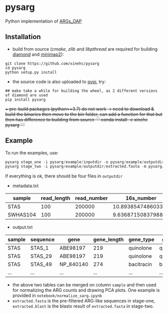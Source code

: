 # pysarg
Python implementation of [ARGs_OAP](https://github.com/biofuture/Ublastx_stageone)


## Installation
+ build from source (*cmake*, *zlib* and *libpthread* are required for building [diamond](https://github.com/bbuchfink/diamond) and [minimap2](https://github.com/lh3/minimap2)): 

```
git clone https://github.com/xinehc/pysarg
cd pysarg
python setup.py install
```

+ the source code is also uploaded to [pypi](https://pypi.org/search/?q=pysarg), try:
```
## make take a while for building the wheel, as 2 different versions of diamond are used
pip install pysarg
```

<s>
+ pre-build packages (python>=3.7) do not work -> need to download & build the binaries then move to the bin folder, can add a function for that but then has difference to building from source
```
conda install -c xinehc pysarg
```
</s>

## Example
To run the examples, use:
```python
pysarg stage_one -i pysarg/example/inputdir -o pysarg/example/outputdir
pysarg stage_two -i pysarg/example/outputdir/extracted.fasta -m pysarg/example/outputdir/metadata.txt -o pysarg/example/outputdir 
```
If everything is ok, there should be four files in `outputdir`
+ metadata.txt

|sample  |read_length|read_number|16s_number        |cell_number       |
|--------|-----------|-----------|------------------|------------------|
|STAS    |100        |200000     |10.893854748603353|3.05292019025543  |
|SWHAS104|100        |200000     |9.636871508379889 |3.3635174193105737|

+ output.txt

|sample  |sequence    |gene                            |gene_length|gene_type                          |gene_subtype                                              |covered_length|
|--------|------------|--------------------------------|-----------|-----------------------------------|----------------------------------------------------------|--------------|
|STAS    |STAS_1      |ABE98197                        |219        |quinolone                          |quinolone__qnrS                                           |32            |
|STAS    |STAS_29     |ABE98197                        |219        |quinolone                          |quinolone__qnrS                                           |32            |
|STAS    |STAS_49     |NP_840140                       |274        |bacitracin                         |bacitracin__bacA                                          |32            |
|...    |...     |...|...        |...                          |...                                           |...            |

+ the above two tables can be merged on column `sample` and then used for normalizing the ARG counts and drawing PCA plots. One example is provided in `notebook/normalize_sarg.ipynb`
+ `extracted.fasta` is the pre-filtered ARG-like sequences in stage-one, `extracted.blast` is the blastx result of `extracted.fasta` in stage-two.